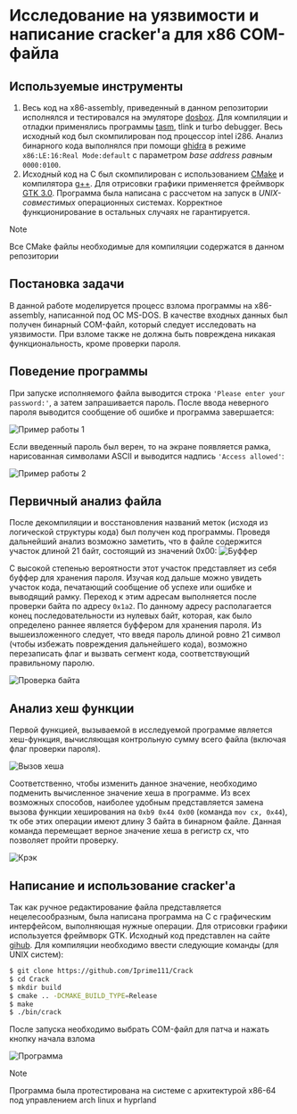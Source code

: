 # Исследование на уязвимости и написание cracker'a для x86 COM-файла
## Используемые инструменты
1) Весь код на x86-assembly, приведенный в данном репозитории исполнялся и тестировался на эмуляторе [dosbox](https://www.dosbox.com/). Для компиляции и отладки применялись программы [tasm](https://en.wikipedia.org/wiki/Turbo_Assembler), tlink и turbo debugger. Весь исходный код был скомпилирован под процессор intel i286. Анализ бинарного кода выполнялся при помощи [ghidra](https://github.com/NationalSecurityAgency/ghidra) в режиме `x86:LE:16:Real Mode:default` с параметром *base address равным* `0000:0100`. 
2) Исходный код на C был скомпилирован с использованием [CMake](https://cmake.org/) и компилятора [g++](https://en.wikipedia.org/wiki/GNU_Compiler_Collection). Для отрисовки графики применяется фреймворк [GTK 3.0](https://www.gtk.org/). Программа была написана с рассчетом на запуск в *UNIX-совместимых* операционных системах. Корректное функционирование в остальных случаях не гарантируется.

> [!NOTE]
> Все CMake файлы необходимые для компиляции содержатся в данном репозитории

## Постановка задачи
В данной работе моделируется процесс взлома программы на x86-assembly, написанной под ОС MS-DOS. В качестве входных данных был получен бинарный COM-файл, который следует исследовать на уязвимости. При взломе также не должна быть повреждена никакая функциональность, кроме проверки пароля.

## Поведение программы
При запуске исполняемого файла выводится строка `'Please enter your password:'`, а затем запрашивается пароль. После ввода неверного пароля выводится сообщение об ошибке и программа завершается:

![Пример работы 1](./doc/AccessDenied.png)

Если введенный пароль был верен, то на экране появляется рамка, нарисованная символами ASCII и выводится надпись `'Access allowed'`:

![Пример работы 2](./doc/AccessGranted.png)

## Первичный анализ файла
После декомпиляции и восстановления названий меток (исходя из логической структуры кода) был получен код программы. Проведя дальнейший анализ возможно заметить, что в файле содержится участок длиной 21 байт, состоящий из значений 0x00:
![Буффер](./doc/ZeroBuffer.png)

С высокой степенью вероятности этот участок представляет из себя буффер для хранения пароля. Изучая код дальше можно увидеть участок кода, печатающий сообщение об успехе или ошибке и выводящий рамку. Переход к этим адресам выполняется после проверки байта по адресу `0x1a2`. По данному адресу располагается конец последовательности из нулевых байт, которая, как было определено раннее является буффером для хранения пароля. Из вышеизложенного следует, что введя пароль длиной ровно 21 символ (чтобы избежать повреждения дальнейшего кода), возможно перезаписать флаг и вызвать сегмент кода, соответствующий правильному паролю.

![Проверка байта](./doc/CheckPassword.png)

## Анализ хеш функции
Первой функцией, вызываемой в исследуемой программе является хеш-функция, вычисляющая контрольную сумму всего файла (включая флаг проверки пароля). 

![Вызов хеша](./doc/HashCall.png)

Соответственно, чтобы изменить данное значение, необходимо подменить вычисленное значение хеша в программе. Из всех возможных способов, наиболее удобным представляется замена вызова функции хеширования на `0xb9 0x44 0x00` (команда `mov cx, 0x44`), тк обе этих операции имеют длину 3 байта в бинарном файле. Данная команда перемещает верное значение хеша в регистр cx, что позволяет пройти проверку.

![Крэк](./doc/MovCrack.png)

## Написание и использование cracker'а
Так как ручное редактирование файла представляется нецелесообразным, была написана программа на С с графическим интерфейсом, выполняющая нужные операции. Для отрисовки графики используется фреймворк GTK. Исходный код представлен на сайте [gihub](). Для компиляции необходимо ввести следующие команды (для UNIX систем):

```bash
$ git clone https://github.com/Iprime111/Crack
$ cd Crack
$ mkdir build
$ cmake .. -DCMAKE_BUILD_TYPE=Release
$ make
$ ./bin/crack
```
После запуска необходимо выбрать COM-файл для патча и нажать кнопку начала взлома

![Программа](./doc/Program.png)

> [!NOTE]
> Программа была протестирована на системе с архитектурой x86-64 под управлением arch linux и hyprland

